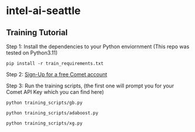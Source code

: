 # intel-ai-seattle

## Training Tutorial 

Step 1: Install the dependencies to your Python enviornment (This repo was tested on Python3.11)

```console
pip install -r train_requirements.txt 
```

Step 2: [Sign-Up for a free Comet account](https://www.comet.com/signup?utm_source=intel_ai_dev_summit&utm_medium=github&utm_content=readme)

Step 3: Run the training scripts, (the first one will prompt you for your Comet API Key which you can find here)

```console
python training_scripts/gb.py
```
```console
python training_scripts/adaboost.py
```
```console
python training_scripts/xg.py
```
